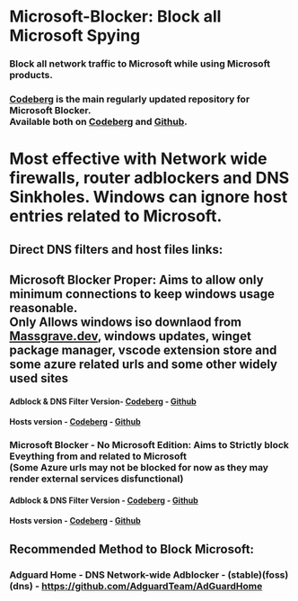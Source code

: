 # Microsoft-Blocker: Block all Microsoft Spying
### Block all network traffic to Microsoft while using Microsoft products. 
### [Codeberg](https://codeberg.org/privacyfilters/Microsoft-Blocker) is the main regularly updated repository for Microsoft Blocker. <br>Available both on [Codeberg](https://codeberg.org/privacyfilters/Microsoft-Blocker) and [Github](https://github.com/privacyfilters/Microsoft-Blocker).

# Most effective with Network wide firewalls, router adblockers and DNS Sinkholes. Windows can ignore host entries related to Microsoft.

## Direct DNS filters and host files links:

## Microsoft Blocker Proper: Aims to allow only minimum connections to keep windows usage reasonable.</br> Only Allows windows iso downlaod from [Massgrave.dev](https://massgrave.dev/genuine-installation-media), windows updates, winget package manager, vscode extension store and some azure related urls and some other widely used sites 
#### Adblock & DNS Filter Version- [Codeberg](https://codeberg.org/privacyfilters/Microsoft-Blocker/raw/branch/main/adblock_dns_proper.txt) - [Github](https://raw.githubusercontent.com/privacyfilters/Microsoft-Blocker/refs/heads/main/adblock_dns_proper.txt)
#### Hosts version - [Codeberg](https://codeberg.org/privacyfilters/Microsoft-Blocker/raw/branch/main/hosts) - [Github](https://raw.githubusercontent.com/privacyfilters/Microsoft-Blocker/refs/heads/main/hosts)
### Microsoft Blocker - No Microsoft Edition: Aims to Strictly block Eveything from and related to Microsoft </br>(Some Azure urls may not be blocked for now as they may render external services disfunctional)
#### Adblock & DNS Filter Version - [Codeberg](https://codeberg.org/privacyfilters/Microsoft-Blocker/raw/branch/main/adblock_dns_nomicrosoft.txt) - [Github](https://raw.githubusercontent.com/privacyfilters/Microsoft-Blocker/refs/heads/main/adblock_dns_nomicrosoft.txt)
#### Hosts version - [Codeberg](https://codeberg.org/privacyfilters/Microsoft-Blocker/raw/branch/main/hosts_nomicrosoft) - [Github](https://raw.githubusercontent.com/privacyfilters/Microsoft-Blocker/refs/heads/main/hosts_nomicrosoft)

## Recommended Method to Block Microsoft:
### Adguard Home - DNS Network-wide Adblocker - (stable)(foss)(dns) - https://github.com/AdguardTeam/AdGuardHome